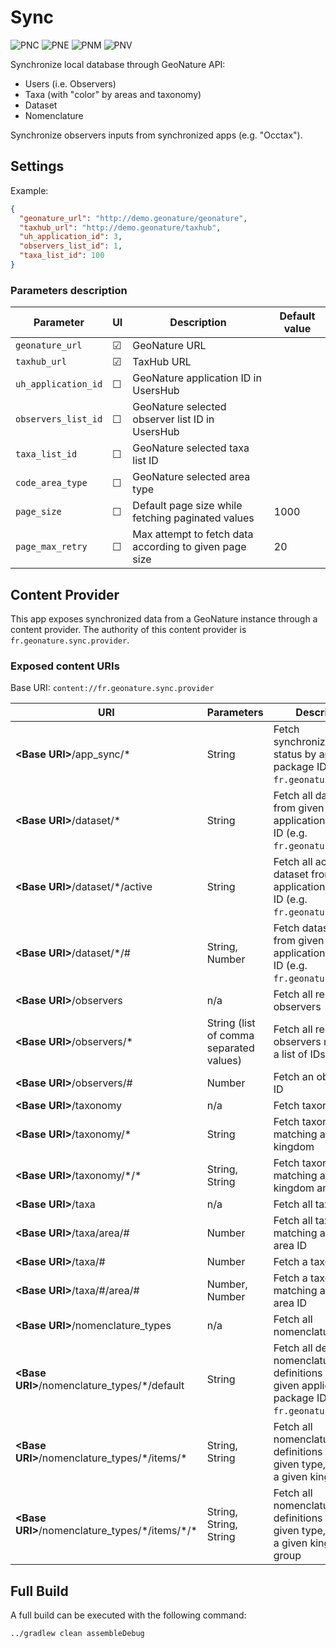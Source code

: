 # Sync

![PNC](https://raw.githubusercontent.com/PnX-SI/gn_mobile_core/develop/sync/src/pnc/res/mipmap-xxxhdpi/ic_launcher.png)
![PNE](https://raw.githubusercontent.com/PnX-SI/gn_mobile_core/develop/sync/src/pne/res/mipmap-xxxhdpi/ic_launcher.png)
![PNM](https://raw.githubusercontent.com/PnX-SI/gn_mobile_core/develop/sync/src/pnm/res/mipmap-xxxhdpi/ic_launcher.png)
![PNV](https://raw.githubusercontent.com/PnX-SI/gn_mobile_core/develop/sync/src/pnv/res/mipmap-xxxhdpi/ic_launcher.png)

Synchronize local database through GeoNature API:

- Users (i.e. Observers)
- Taxa (with "color" by areas and taxonomy)
- Dataset
- Nomenclature

Synchronize observers inputs from synchronized apps (e.g. "Occtax").

## Settings

Example:

```json
{
  "geonature_url": "http://demo.geonature/geonature",
  "taxhub_url": "http://demo.geonature/taxhub",
  "uh_application_id": 3,
  "observers_list_id": 1,
  "taxa_list_id": 100
}
```

### Parameters description

| Parameter           | UI      | Description                                            | Default value |
| ------------------- | ------- | ------------------------------------------------------ | ------------- |
| `geonature_url`     | &#9745; | GeoNature URL                                          |               |
| `taxhub_url`        | &#9745; | TaxHub URL                                             |               |
| `uh_application_id` | &#9744; | GeoNature application ID in UsersHub                   |               |
| `observers_list_id` | &#9744; | GeoNature selected observer list ID in UsersHub        |               |
| `taxa_list_id`      | &#9744; | GeoNature selected taxa list ID                        |               |
| `code_area_type`    | &#9744; | GeoNature selected area type                           |               |
| `page_size`         | &#9744; | Default page size while fetching paginated values      | 1000          |
| `page_max_retry`    | &#9744; | Max attempt to fetch data according to given page size | 20            |

## Content Provider

This app exposes synchronized data from a GeoNature instance through a content provider.
The authority of this content provider is `fr.geonature.sync.provider`.

### Exposed content URIs

Base URI: `content://fr.geonature.sync.provider`

| URI                                                | Parameters                              | Description                                                                                               |
| -------------------------------------------------- | --------------------------------------- | --------------------------------------------------------------------------------------------------------- |
| **\<Base URI\>**/app_sync/\*                       | String                                  | Fetch synchronization status by application package ID (e.g. `fr.geonature.occtax`)                       |
| **\<Base URI\>**/dataset/\*                        | String                                  | Fetch all dataset from given application package ID (e.g. `fr.geonature.occtax`)                          |
| **\<Base URI\>**/dataset/\*/active                 | String                                  | Fetch all active dataset from given application package ID (e.g. `fr.geonature.occtax`)                   |
| **\<Base URI\>**/dataset/\*/#                      | String, Number                          | Fetch dataset by ID from given application package ID (e.g. `fr.geonature.occtax`)                        |
| **\<Base URI\>**/observers                         | n/a                                     | Fetch all registered observers                                                                            |
| **\<Base URI\>**/observers/\*                      | String (list of comma separated values) | Fetch all registered observers matching a list of IDs                                                     |
| **\<Base URI\>**/observers/#                       | Number                                  | Fetch an observer by ID                                                                                   |
| **\<Base URI\>**/taxonomy                          | n/a                                     | Fetch taxonomy                                                                                            |
| **\<Base URI\>**/taxonomy/\*                       | String                                  | Fetch taxonomy matching a given kingdom                                                                   |
| **\<Base URI\>**/taxonomy/\*/\*                    | String, String                          | Fetch taxonomy matching a given kingdom and group                                                         |
| **\<Base URI\>**/taxa                              | n/a                                     | Fetch all taxa                                                                                            |
| **\<Base URI\>**/taxa/area/#                       | Number                                  | Fetch all taxa matching a given area ID                                                                   |
| **\<Base URI\>**/taxa/#                            | Number                                  | Fetch a taxon by ID                                                                                       |
| **\<Base URI\>**/taxa/#/area/#                     | Number, Number                          | Fetch a taxon by ID matching a given area ID                                                              |
| **\<Base URI\>**/nomenclature_types                | n/a                                     | Fetch all nomenclature types                                                                              |
| **\<Base URI\>**/nomenclature_types/\*/default     | String                                  | Fetch all default nomenclature definitions from given application package ID (e.g. `fr.geonature.occtax`) |
| **\<Base URI\>**/nomenclature_types/\*/items/\*    | String, String                          | Fetch all nomenclature definitions from given type, matching a given kingdom                              |
| **\<Base URI\>**/nomenclature_types/\*/items/\*/\* | String, String, String                  | Fetch all nomenclature definitions from given type, matching a given kingdom and group                    |

## Full Build

A full build can be executed with the following command:

```
../gradlew clean assembleDebug
```
